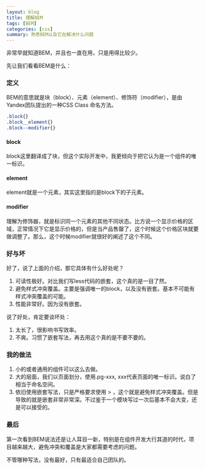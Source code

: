 ```yaml
---
layout: blog
title: 理解BEM
tags: [BEM]
categories: [css]
summary: 熟悉BEM以及它在解决什么问题
---
```


非常早就知道BEM，并且也一直在用，只是用得比较少。

先让我们看看BEM是什么：

### 定义

BEM的意思就是块（block）、元素（element）、修饰符（modifier），是由Yandex团队提出的一种CSS Class 命名方法。

```css
.block{}
.block__element{}
.block--modifier{}
```

#### block

block这里翻译成了块，但这个实际开发中，我更倾向于把它认为是一个组件的唯一标识。

#### element

element就是一个元素，其实这里指的是block下的子元素。

#### modifier

理解为修饰器，就是标识同一个元素的其他不同状态。比方说一个显示价格的区域，正常情况下它是显示价格的，但是当产品售罄了，这个时候这个价格区块就要做调整了。那么，这个时候modifier就很好的阐述了这个不同。

### 好与坏

好了，说了上面的介绍，那它具体有什么好处呢？

1. 可读性极好。对比我们写less代码的嵌套，这个真的是一目了然。
2. 避免样式冲突覆盖。主要是强调唯一的block，以及没有嵌套。基本不可能有样式冲突覆盖的可能。
3. 性能非常好。因为没有嵌套。


说了好处，肯定要谈坏处：

1. 太长了，很影响书写效率。
2. 不爽。习惯了嵌套写法，再去用这个真的是不要不要的。


### 我的做法

1. 小的或者通用的组件可以这么去做。
2. 大的层面，我们以页面划分，使用.pg-xxx, xxx代表页面的唯一标识。说白了相当于命名空间。
3. 依旧使用嵌套写法，只是严格要求使用 > ，这个就是避免样式冲突覆盖。但是导致的就是嵌套非常非常深。不过鉴于一个模块写过一次后基本不会大变，还是可以接受的。

### 最后

第一次看到BEM说法还是让人耳目一新，特别是在组件开发大行其道的时代，项目越来越大，避免冲突和覆盖是大家都需要考虑的问题。

不管哪种写法，没有最好，只有最适合自己团队的。